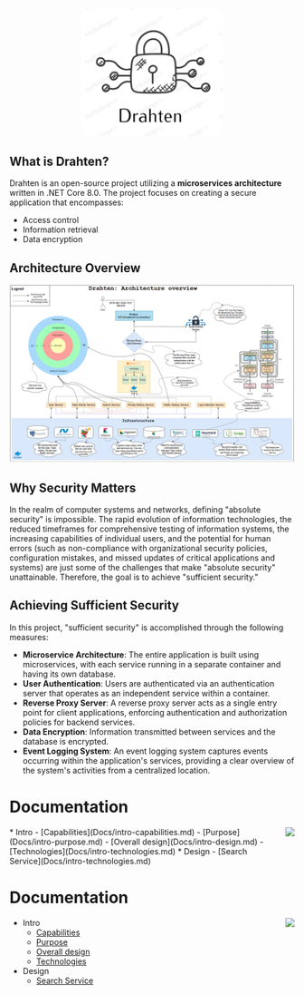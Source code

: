 <p align="center">
    <img src="https://raw.githubusercontent.com/JivkoSp/Drahten/master/Assets/logo.PNG" alt="Logo" width="250">
</p>

## What is Drahten?

Drahten is an open-source project utilizing a **microservices architecture** written in .NET Core 8.0. The project focuses on creating a secure application that encompasses:
- Access control
- Information retrieval
- Data encryption

## Architecture Overview

![Architecture Overview](https://raw.githubusercontent.com/JivkoSp/Drahten/master/Assets/ArchitectureOverview.PNG)

## Why Security Matters

In the realm of computer systems and networks, defining "absolute security" is impossible. The rapid evolution of information technologies, the reduced timeframes for comprehensive testing of information systems, the increasing capabilities of individual users, and the potential for human errors (such as non-compliance with organizational security policies, configuration mistakes, and missed updates of critical applications and systems) are just some of the challenges that make "absolute security" unattainable. Therefore, the goal is to achieve "sufficient security."

## Achieving Sufficient Security

In this project, "sufficient security" is accomplished through the following measures:

- **Microservice Architecture**: The entire application is built using microservices, with each service running in a separate container and having its own database.
- **User Authentication**: Users are authenticated via an authentication server that operates as an independent service within a container.
- **Reverse Proxy Server**: A reverse proxy server acts as a single entry point for client applications, enforcing authentication and authorization policies for backend services.
- **Data Encryption**: Information transmitted between services and the database is encrypted.
- **Event Logging System**: An event logging system captures events occurring within the application's services, providing a clear overview of the system's activities from a centralized location.

# Documentation 

<div style="display: flex; align-items: flex-start;">
  <div style="flex: 1;">
    * Intro
      - [Capabilities](Docs/intro-capabilities.md)
      - [Purpose](Docs/intro-purpose.md)
      - [Overall design](Docs/intro-design.md)
      - [Technologies](Docs/intro-technologies.md)
    * Design
      - [Search Service](Docs/intro-technologies.md)
  </div>
  <div style="margin-left: 20px;">
    <img src="https://media.giphy.com/media/heIX5HfWgEYlW/giphy.gif" height="250">
  </div>
</div>


# Documentation 

<div style="float: right; margin-left: 20px;">
  <img src="https://media.giphy.com/media/heIX5HfWgEYlW/giphy.gif" height="250">
</div>

* Intro
  - [Capabilities](Docs/intro-capabilities.md)
  - [Purpose](Docs/intro-purpose.md)
  - [Overall design](Docs/intro-design.md)
  - [Technologies](Docs/intro-technologies.md)
* Design
  - [Search Service](Docs/intro-technologies.md)
